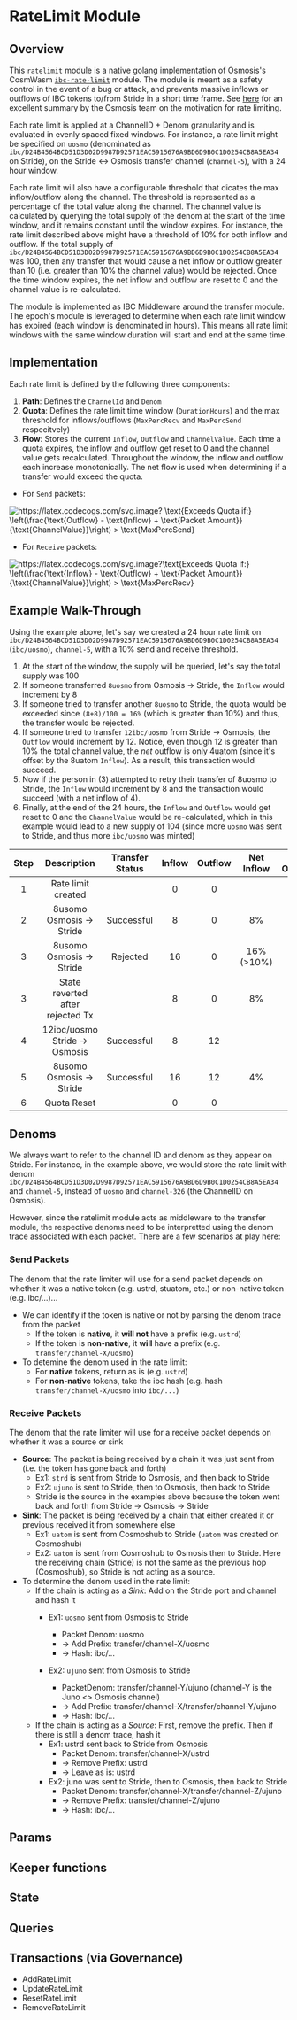 # RateLimit Module
## Overview
This `ratelimit` module is a native golang implementation of Osmosis's CosmWasm [`ibc-rate-limit`](https://github.com/osmosis-labs/osmosis/tree/main/x/ibc-rate-limit) module. The module is meant as a safety control in the event of a bug or attack, and prevents massive inflows or outflows of IBC tokens to/from Stride in a short time frame. See [here](https://github.com/osmosis-labs/osmosis/tree/main/x/ibc-rate-limit#motivation) for an excellent summary by the Osmosis team on the motivation for rate limiting.

Each rate limit is applied at a ChannelID + Denom granularity and is evaluated in evenly spaced fixed windows. For instance, a rate limit might be specified on `uosmo` (denominated as `ibc/D24B4564BCD51D3D02D9987D92571EAC5915676A9BD6D9B0C1D0254CB8A5EA34` on Stride), on the Stride <-> Osmosis transfer channel (`channel-5`), with a 24 hour window. 

Each rate limit will also have a configurable threshold that dicates the max inflow/outflow along the channel. The threshold is represented as a percentage of the total value along the channel. The channel value is calculated by querying the total supply of the denom at the start of the time window, and it remains constant until the window expires. For instance, the rate limit described above might have a threshold of 10% for both inflow and outflow. If the total supply of `ibc/D24B4564BCD51D3D02D9987D92571EAC5915676A9BD6D9B0C1D0254CB8A5EA34` was 100, then any transfer that would cause a net inflow or outflow greater than 10 (i.e. greater than 10% the channel value) would be rejected. Once the time window expires, the net inflow and outflow are reset to 0 and the channel value is re-calculated.

The module is implemented as IBC Middleware around the transfer module. The epoch's module is leveraged to determine when each rate limit window has expired (each window is denominated in hours). This means all rate limit windows with the same window duration will start and end at the same time.

## Implementation
Each rate limit is defined by the following three components:
1. **Path**: Defines the `ChannelId` and `Denom`
2. **Quota**: Defines the rate limit time window (`DurationHours`) and the max threshold for inflows/outflows (`MaxPercRecv` and `MaxPercSend` respecitvely)
3. **Flow**: Stores the current `Inflow`, `Outflow` and `ChannelValue`. Each time a quota expires, the inflow and outflow get reset to 0 and the channel value gets recalculated. Throughout the window, the inflow and outflow each increase monotonically. The net flow is used when determining if a transfer would exceed the quota. 
<!-- \text{Exceeds Quota if:} \left(\frac{\text{Outflow} - \text{Inflow} + \text{Packet Amount}}{\text{ChannelValue}}\right) > \text{MaxPercSend} -->
* For `Send` packets: <br>  
<img src="https://latex.codecogs.com/svg.image?&space;&space;&space;&space;\text{Exceeds&space;Quota&space;if:}&space;\left(\frac{\text{Outflow}&space;-&space;\text{Inflow}&space;&plus;&space;\text{Packet&space;Amount}}{\text{ChannelValue}}\right)&space;>&space;\text{MaxPercSend}" title="https://latex.codecogs.com/svg.image? \text{Exceeds Quota if:} \left(\frac{\text{Outflow} - \text{Inflow} + \text{Packet Amount}}{\text{ChannelValue}}\right) > \text{MaxPercSend}" />

<!-- \text{Exceeds Quota if:} \left(\frac{\text{Inflow} - \text{Outflow} + \text{Packet Amount}}{\text{ChannelValue}}\right) > \text{MaxPercRecv} -->
* For `Receive` packets: <br> 
<img src="https://latex.codecogs.com/svg.image?\text{Exceeds&space;Quota&space;if:}&space;\left(\frac{\text{Inflow}&space;-&space;\text{Outflow}&space;&plus;&space;\text{Packet&space;Amount}}{\text{ChannelValue}}\right)&space;>&space;\text{MaxPercRecv}" title="https://latex.codecogs.com/svg.image?\text{Exceeds Quota if:} \left(\frac{\text{Inflow} - \text{Outflow} + \text{Packet Amount}}{\text{ChannelValue}}\right) > \text{MaxPercRecv}" />

## Example Walk-Through
Using the example above, let's say we created a 24 hour rate limit on `ibc/D24B4564BCD51D3D02D9987D92571EAC5915676A9BD6D9B0C1D0254CB8A5EA34` (`ibc/uosmo`), `channel-5`, with a 10% send and receive threshold. 
1. At the start of the window, the supply will be queried, let's say the total supply was 100
2. If someone transferred `8uosmo` from Osmosis -> Stride, the `Inflow` would increment by 8
3. If someone tried to transfer another `8uosmo` to Stride, the quota would be exceeded since `(8+8)/100 = 16%` (which is greater than 10%) and thus, the transfer would be rejected.
4. If someone tried to transfer `12ibc/uosmo` from Stride -> Osmosis, the `Outflow` would increment by 12. Notice, even though 12 is greater than 10% the total channel value, the *net* outflow is only 4uatom (since it's offset by the 8uatom `Inflow`). As a result, this transaction would succeed.
5. Now if the person in (3) attempted to retry their transfer of 8uosmo to Stride, the `Inflow` would increment by 8 and the transaction would succeed (with a net inflow of 4).
6. Finally, at the end of the 24 hours, the `Inflow` and `Outflow` would get reset to 0 and the `ChannelValue` would be re-calculated, which in this example would lead to a new supply of 104 (since more `uosmo` was sent to Stride, and thus more `ibc/uosmo` was minted)

| Step |            Description           | Transfer Status | Inflow | Outflow | Net Inflow | Net Outflow | Channel Value |
|:----:|:--------------------------------:|:---------------:|:------:|:-------:|:----------:|:-----------:|:-------------:|
|   1  |        Rate limit created        |                 |    0   |    0    |            |             |      100      |
|   2  |      8usomo Osmosis → Stride     |    Successful   |    8   |    0    |     8%     |             |      100      |
|   3  |      8usomo Osmosis → Stride     |     Rejected    |   16   |    0    | 16% (>10%) |             |      100      |
|   3  | State reverted after rejected Tx |                 |    8   |    0    |     8%     |             |      100      |
|   4  |   12ibc/uosmo Stride → Osmosis   |    Successful   |    8   |    12   |            |      4%     |      100      |
|   5  |      8usomo Osmosis → Stride     |    Successful   |   16   |    12   |     4%     |             |      100      |
|   6  |            Quota Reset           |                 |    0   |    0    |            |             |      104      |


## Denoms
We always want to refer to the channel ID and denom as they appear on Stride. For instance, in the example above, we would store the rate limit with denom `ibc/D24B4564BCD51D3D02D9987D92571EAC5915676A9BD6D9B0C1D0254CB8A5EA34` and `channel-5`, instead of `uosmo` and `channel-326` (the ChannelID on Osmosis).

However, since the ratelimit module acts as middleware to the transfer module, the respective denoms need to be interpretted using the denom trace associated with each packet. There are a few scenarios at play here: 

### Send Packets
The denom that the rate limiter will use for a send packet depends on whether it was a native token (e.g. ustrd, stuatom, etc.) or non-native token (e.g. ibc/...)...
* We can identify if the token is native or not by parsing the denom trace from the packet
    * If the token is **native**, it **will not** have a prefix (e.g. `ustrd`)
    * If the token is **non-native**, it **will** have a prefix (e.g. `transfer/channel-X/uosmo`)
* To detemine the denom used in the rate limit:
    * For **native** tokens, return as is (e.g. `ustrd`)
    * For **non-native** tokens, take the ibc hash (e.g. hash `transfer/channel-X/uosmo` into `ibc/...`)

### Receive Packets
The denom that the rate limiter will use for a receive packet depends on whether it was a source or sink
* **Source**: The packet is being received by a chain it was just sent from (i.e. the token has gone back and forth)
    * Ex1: `strd` is sent from Stride to Osmosis, and then back to Stride 
    * Ex2: `ujuno` is sent to Stride, then to Osmosis, then back to Stride 
    * Stride is the source in the examples above because the token went back and forth from Stride -> Osmosis -> Stride
* **Sink**: The packet is being received by a chain that either created it or previous received it from somewhere else
    * Ex1: `uatom` is sent from Cosmoshub to Stride (`uatom` was created on Cosmoshub)
    * Ex2: `uatom` is sent from Cosmoshub to Osmosis then to Stride. Here the receiving chain (Stride) is not the same as the previous hop (Cosmoshub), so Stride is not acting as a source.
* To determine the denom used in the rate limit:
    * If the chain is acting as a *Sink*: Add on the Stride port and channel and hash it
        * Ex1: `uosmo` sent from Osmosis to Stride
            * Packet Denom:   uosmo
            * -> Add Prefix:  transfer/channel-X/uosmo
            * -> Hash:        ibc/...

        * Ex2: `ujuno` sent from Osmosis to Stride
            * PacketDenom:    transfer/channel-Y/ujuno  (channel-Y is the Juno <> Osmosis channel)
            * -> Add Prefix:  transfer/channel-X/transfer/channel-Y/ujuno
            * -> Hash:        ibc/...
    * If the chain is acting as a *Source*: First, remove the prefix. Then if there is still a denom trace, hash it
        * Ex1: ustrd sent back to Stride from Osmosis
            * Packet Denom:      transfer/channel-X/ustrd
            * -> Remove Prefix:  ustrd
            * -> Leave as is:    ustrd
		* Ex2: juno was sent to Stride, then to Osmosis, then back to Stride
            * Packet Denom:      transfer/channel-X/transfer/channel-Z/ujuno
            * -> Remove Prefix:  transfer/channel-Z/ujuno
            * -> Hash:           ibc/...

## Params

## Keeper functions

## State

## Queries


## Transactions (via Governance)

- AddRateLimit
- UpdateRateLimit
- ResetRateLimit
- RemoveRateLimit
